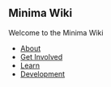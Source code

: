 ## Minima Wiki

Welcome to the Minima Wiki

+ [About](./about/index.md)
+ [Get Involved](./getInvolved/index.md)
+ [Learn](./learn/index.md)
+ [Development](./development/index.md)
